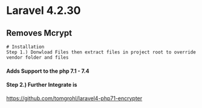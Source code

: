 # Laravel 4.2.30
## Removes Mcrypt 
```
# Installation
Step 1.) Donwload Files then extract files in project root to override vendor folder and files
```
#### Adds Support to the php 7.1 - 7.4
#### Step 2.) Further Integrate is  
https://github.com/tomgrohl/laravel4-php71-encrypter
